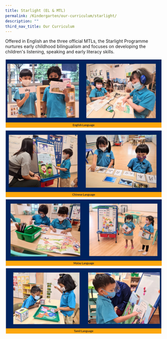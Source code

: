 ```yaml
---
title: Starlight (EL & MTL)
permalink: /Kindergarten/our-curriculum/starlight/
description: ""
third_nav_title: Our Curriculum
---
```


Offered in English an the three official MTLs, the Starlight Programme nurtures early childhood bilingualism and focuses on developing the children's listening, speaking and early literacy skills.

![](/images/MK/starlight%201.jpg)
![](/images/MK/starlight%202.jpg)
![](/images/MK/starlight%203.jpg)
![](/images/MK/starlight%204.jpg)